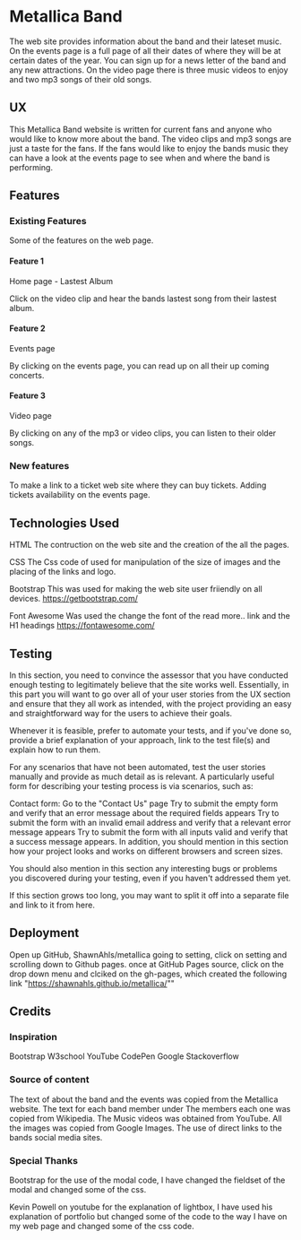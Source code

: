 # Metallica Band

The web site provides information about the band and their lateset music.
On the events page is a full page of all their dates of where they will be at certain
dates of the year. You can sign up for a news letter of the band and any new attractions.
On the video page there is three music videos to enjoy and two mp3 songs of their old songs.


## UX

This Metallica Band website is written for current fans and anyone who would like to 
know more about the band. The video clips and mp3 songs are just a taste for the fans.
If the fans would like to enjoy the bands music they can have a look at the events 
page to see when and where the band is performing.

## Features

### Existing Features

Some of the features on the web page.

#### Feature 1

Home page - Lastest Album

Click on the video clip and hear the bands lastest song from their lastest album.

#### Feature 2

Events page

By clicking on the events page, you can read up on all their up coming concerts.

#### Feature 3

Video page

By clicking on any of the mp3 or video clips, you can listen to their older songs.


### New features

To make a link to a ticket web site where they can buy tickets.
Adding tickets availability on the events page.


## Technologies Used

HTML
The contruction on the web site and the creation of the all the pages.

CSS
The Css code of used for manipulation of the size of images and the placing of the links and logo.

Bootstrap
This was used for making the web site user friiendly on all devices.
https://getbootstrap.com/

Font Awesome
Was used the change the font of the read more.. link and the H1 headings
https://fontawesome.com/

## Testing
In this section, you need to convince the assessor that you have conducted enough testing
to legitimately believe that the site works well. Essentially, in this part you will want 
to go over all of your user stories from the UX section and ensure that they all work as 
intended, with the project providing an easy and straightforward way for the users to achieve their goals.

Whenever it is feasible, prefer to automate your tests, and if you've done so, provide a 
brief explanation of your approach, link to the test file(s) and explain how to run them.

For any scenarios that have not been automated, test the user stories manually and provide 
as much detail as is relevant. A particularly useful form for describing your testing process is via scenarios, such as:

Contact form:
Go to the "Contact Us" page
Try to submit the empty form and verify that an error message about the required fields appears
Try to submit the form with an invalid email address and verify that a relevant error message appears
Try to submit the form with all inputs valid and verify that a success message appears.
In addition, you should mention in this section how your project looks and works on different browsers and screen sizes.

You should also mention in this section any interesting bugs or problems you discovered during your testing, even if you haven't addressed them yet.

If this section grows too long, you may want to split it off into a separate file and link to it from here.

## Deployment

Open up GitHub, ShawnAhls/metallica going to setting, click on setting and scrolling down to Github pages.
once at GitHub Pages source, click on the drop down menu and clciked on the gh-pages,
which created the following link "https://shawnahls.github.io/metallica/""

## Credits

### Inspiration

Bootstrap
W3school
YouTube
CodePen
Google
Stackoverflow

### Source of content

The text of about the band and the events was copied from the Metallica website.
The text for each band member under The members each one was copied from Wikipedia.
The Music videos was obtained from YouTube.
All the images was copied from Google Images.
The use of direct links to the bands social media sites.

### Special Thanks

Bootstrap for the use of the modal code, I have changed the fieldset of the modal and changed some of the css.

Kevin Powell on youtube for the explanation of lightbox, I have used his explanation of portfolio but changed some of the code
to the way I have on my web page and changed some of the css code.
